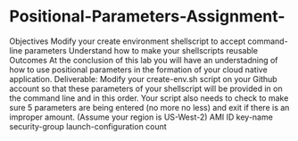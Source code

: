 # Positional-Parameters-Assignment-
Objectives  Modify your create environment shellscript to accept command-line parameters Understand how to make your shellscripts reusable Outcomes     At the conclusion of this lab you will have an understadning of how to use positional parameters in the formation of your cloud native application.  Deliverable:  Modify your create-env.sh script on your Github account so that these parameters of your shellscript will be provided in on the command line and in this order.  Your script also needs to check to make sure 5 parameters are being entered (no more no less) and exit if there is an improper amount.  (Assume your region is US-West-2)  AMI ID key-name security-group launch-configuration count
